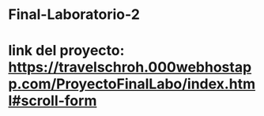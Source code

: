 # Final-Laboratorio-2

# link del proyecto: https://travelschroh.000webhostapp.com/ProyectoFinalLabo/index.html#scroll-form
